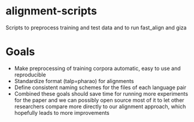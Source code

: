 # alignment-scripts
Scripts to preprocess training and test data and to run fast_align and giza

# Goals
* Make preprocessing of training corpora automatic, easy to use and reproducible
* Standardize format (talp=pharao) for alignments
* Define consistent naming schemes for the files of each language pair
* Combined these goals should save time for running more experiments for the paper and we can possibly open source most of it to let other researchers compare more directly to our alignment approach, which hopefully leads to more improvements
